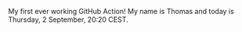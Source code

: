 My first ever working GitHub Action!
My name is Thomas and today is Thursday, 2 September, 20:20 CEST. 
